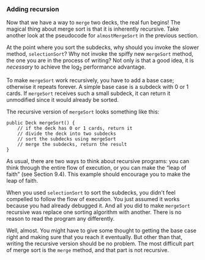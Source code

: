 ###  Adding recursion


Now that we have a way to `merge` two decks, the real fun begins!
The magical thing about merge sort is that it is inherently recursive.
Take another look at the pseudocode for `almostMergeSort` in the previous section.

At the point where you sort the subdecks, why should you invoke the slower method, `selectionSort`?
Why not invoke the spiffy new `mergeSort` method, the one you are in the process of writing?
Not only is that a good idea, it is *necessary* to achieve the $\log_2$ performance advantage.

To make `mergeSort` work recursively, you have to add a base case; otherwise it repeats forever.
A simple base case is a subdeck with 0 or 1 cards.
If `mergeSort` receives such a small subdeck, it can return it unmodified since it would already be sorted.

The recursive version of `mergeSort` looks something like this:

```code
public Deck mergeSort() {
    // if the deck has 0 or 1 cards, return it
    // divide the deck into two subdecks
    // sort the subdecks using mergeSort
    // merge the subdecks, return the result
}
```


As usual, there are two ways to think about recursive programs: you can think through the entire flow of execution, or you can make the “leap of faith” (see Section 9.4).
This example should encourage you to make the leap of faith.

When you used `selectionSort` to sort the subdecks, you didn't feel compelled to follow the flow of execution.
You just assumed it works because you had already debugged it.
And all you did to make `mergeSort` recursive was replace one sorting algorithm with another.
There is no reason to read the program any differently.

Well, almost.
You might have to give some thought to getting the base case right and making sure that you reach it eventually.
But other than that, writing the recursive version should be no problem.
The most difficult part of merge sort is the `merge` method, and that part is not recursive.